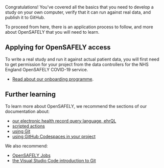 Congratulations! You've covered all the basics that you need to develop a study
on your own computer, verify that it can run against real data, and publish it
to GitHub.

To proceed from here,
there is an application process to follow,
and more about OpenSAFELY that you will need to learn.

## Applying for OpenSAFELY access

To write a real study and run it against actual patient data, you will first need to get permission for your project from the data controllers for the NHS England OpenSAFELY COVID-19 service.

* [Read about our onboarding programme](https://www.opensafely.org/onboarding-new-users/).

## Further learning

To learn more about OpenSAFELY,
we recommend the sections of our documentation about:

* [our electronic health record query language, ehrQL](../../../ehrql/index.md)
* [scripted actions](../../../actions-scripts.md)
* [using Git](../../../install-github-and-git.md)
* [using GitHub Codespaces in your project](../../../github-codespaces.md)

We also recommend:

* [OpenSAFELY Jobs](https://jobs.opensafely.org)
* [the Visual Studio Code introduction to Git](https://code.visualstudio.com/docs/sourcecontrol/intro-to-git)
